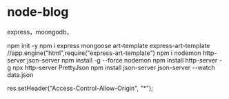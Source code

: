 # node-blog
express，moongodb，



npm init -y
npm i express mongoose art-template express-art-template
//app.engine("html",require("express-art-template")
npm i nodemon http-server  json-server
npm install -g --force nodemon
npm install http-server -g
npx http-server
PrettyJson
npm install  json-server
json-server --watch data.json

res.setHeader("Access-Control-Allow-Origin", "*");


